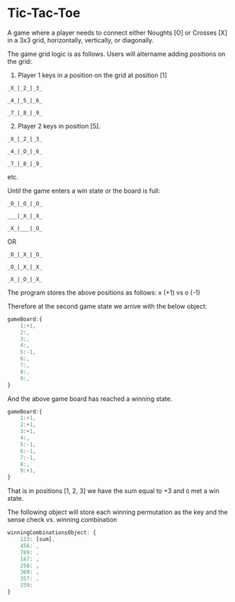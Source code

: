 # Tic-Tac-Toe
A game where a player needs to connect either Noughts [O] or Crosses [X] in a 3x3 grid, horizontally, vertically, or diagonally.

The game grid logic is as follows.
Users will altername adding positions on the grid:
1. Player 1 keys in a position on the grid at position [1]

```
_X_|_2_|_3_

_4_|_5_|_6_

_7_|_8_|_9_
```

2. Player 2 keys in position [5].
```
_X_|_2_|_3_

_4_|_O_|_6_

_7_|_8_|_9_
```

 etc.

Until the game enters a win state or the board is full:
```
_O_|_O_|_O_

___|_X_|_X_

_X_|___|_O_
```
OR 
```
_O_|_X_|_O_

_O_|_X_|_X_

_X_|_O_|_X_
```

The program stores the above positions as follows:
x (+1) vs o (-1)

Therefore at the second game state we arrive with the below object:
```js
gameBoard:{
    1:+1,
    2:,
    3:,
    4:,
    5:-1,
    6:,
    7:,
    8:,
    9:,
}
```

And the above game board has reached a winning state.

```js
gameBoard:{
    1:+1,
    2:+1,
    3:+1,
    4:,
    5:-1,
    6:-1,
    7:-1,
    8:,
    9:+1,
}
```

That is in positions [1, 2, 3] we have the sum equal to +3 and `O` met a win state.


The following object will store each winning permutation as the key and the sense check vs. winning combination

```js
winningCombinationsObject: {
    123: [sum],
    456: ,
    789: ,
    147: ,
    258: ,
    369: ,
    357: ,
    159: 
}

```